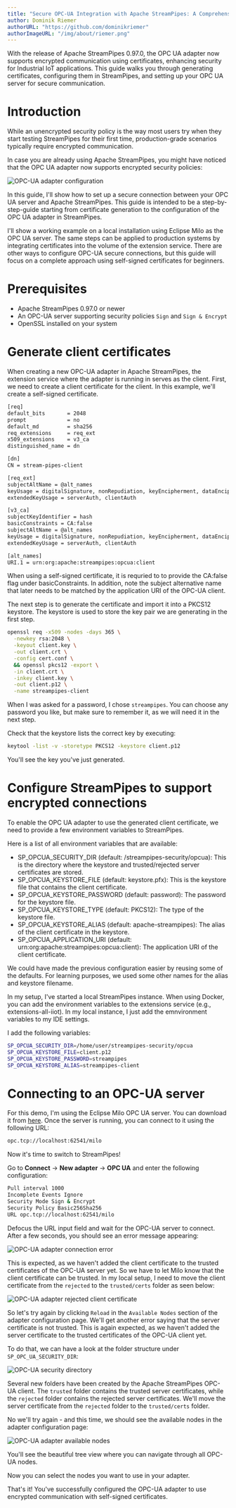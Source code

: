 ```yaml
---
title: "Secure OPC-UA Integration with Apache StreamPipes: A Comprehensive Guide"
author: Dominik Riemer
authorURL: "https://github.com/dominikriemer"
authorImageURL: "/img/about/riemer.png"
---
```


With the release of Apache StreamPipes 0.97.0, the OPC UA adapter now supports encrypted communication using
certificates, enhancing security for Industrial IoT applications. This guide walks you through generating certificates,
configuring them in StreamPipes, and setting up your OPC UA server for secure communication.

<!--truncate-->

# Introduction

While an unencrypted security policy is the way most users try when they start testing StreamPipes for their first time,
production-grade scenarios typically require encrypted communication.

In case you are already using Apache StreamPipes, you might have noticed that the OPC UA adapter now supports encrypted
security policies:

<img src="/img/blog/2025-05-20/opc-ua-configuration.png" alt="OPC-UA adapter configuration"/>


In this guide, I'll show how to set up a secure connection between your OPC UA server and Apache StreamPipes. This guide
is intended to be a step-by-step-guide starting from certificate generation to the configuration of the OPC UA adapter
in StreamPipes.

I'll show a working example on a local installation using Eclipse Milo as the OPC UA server. The same steps can be
applied to production systems by integrating certificates into the volume of the extension service. There are other
ways to configure OPC-UA secure connections, but this guide will focus on a complete approach using self-signed
certificates for beginners.

# Prerequisites

* Apache StreamPipes 0.97.0 or newer
* An OPC-UA server supporting security policies `Sign` and `Sign & Encrypt`
* OpenSSL installed on your system

# Generate client certificates

When creating a new OPC-UA adapter in Apache StreamPipes, the extension service where the adapter is running in serves
as the client.
First, we need to create a client certificate for the client. In this example, we'll create a self-signed certificate.

```bash
[req]
default_bits       = 2048
prompt             = no
default_md         = sha256
req_extensions     = req_ext
x509_extensions    = v3_ca
distinguished_name = dn

[dn]
CN = stream-pipes-client

[req_ext]
subjectAltName = @alt_names
keyUsage = digitalSignature, nonRepudiation, keyEncipherment, dataEncipherment, keyCertSign
extendedKeyUsage = serverAuth, clientAuth

[v3_ca]
subjectKeyIdentifier = hash
basicConstraints = CA:false
subjectAltName = @alt_names
keyUsage = digitalSignature, nonRepudiation, keyEncipherment, dataEncipherment, keyCertSign
extendedKeyUsage = serverAuth, clientAuth

[alt_names]
URI.1 = urn:org:apache:streampipes:opcua:client
```

When using a self-signed certificate, it is requried to to provide the CA:false flag under basicConstraints.
In addition, note the subject alternative name that later needs to be matched by the application URI of the OPC-UA
client.

The next step is to generate the certificate and import it into a PKCS12 keystore. The keystore is used to store the key
pair we are generating in the first step.

```bash
openssl req -x509 -nodes -days 365 \
  -newkey rsa:2048 \
  -keyout client.key \
  -out client.crt \
  -config cert.conf \
  && openssl pkcs12 -export \
  -in client.crt \
  -inkey client.key \
  -out client.p12 \
  -name streampipes-client
```

When I was asked for a password, I chose `streampipes`. You can choose any password you like, but make sure to remember
it, as
we will need it in the next step.

Check that the keystore lists the correct key by executing:

```bash
keytool -list -v -storetype PKCS12 -keystore client.p12
```

You'll see the key you've just generated.

# Configure StreamPipes to support encrypted connections

To enable the OPC UA adapter to use the generated client certificate, we need to provide a few environment variables to
StreamPipes.

Here is a list of all environment variables that are available:

* SP_OPCUA_SECURITY_DIR (default: /streampipes-security/opcua): This is the directory where the keystore and
  trusted/rejected server certificates are stored.
* SP_OPCUA_KEYSTORE_FILE (default: keystore.pfx): This is the keystore file that contains the client certificate.
* SP_OPCUA_KEYSTORE_PASSWORD (default: password): The password for the keystore file.
* SP_OPCUA_KEYSTORE_TYPE (default: PKCS12): The type of the keystore file.
* SP_OPCUA_KEYSTORE_ALIAS (default: apache-streampipes): The alias of the client certificate in the keystore.
* SP_OPCUA_APPLICATION_URI (default: urn:org:apache:streampipes:opcua:client): The application URI of the client
  certificate.

We could have made the previous configuration easier by reusing some of the defaults. For learning purposes, we used
some other names for the alias and keystore filename.

In my setup, I've started a local StreamPipes instance. When using Docker, you can add the environment variables to the
extensions service (e.g., extensions-all-iiot). In my local instance, I just add the emnvironment variables to my IDE
settings.

I add the following variables:

```bash
SP_OPCUA_SECURITY_DIR=/home/user/streampipes-security/opcua
SP_OPCUA_KEYSTORE_FILE=client.p12
SP_OPCUA_KEYSTORE_PASSWORD=streampipes
SP_OPCUA_KEYSTORE_ALIAS=streampipes-client
```

# Connecting to an OPC-UA server

For this demo, I'm using the Eclipse Milo OPC UA server. You can download it from [here](https://github.com/digitalpetri/opc-ua-demo-server).
Once the server is running, you can connect to it using the following URL:

```bash
opc.tcp://localhost:62541/milo
```

Now it's time to switch to StreamPipes!

Go to **Connect** -> **New adapter** -> **OPC UA** and enter the following configuration:

```bash
Pull interval 1000
Incomplete Events Ignore
Security Mode Sign & Encrypt
Security Policy Basic256Sha256
URL opc.tcp://localhost:62541/milo
```

Defocus the URL input field and wait for the OPC-UA server to connect. After a few seconds, you should see an error message appearing:

<img src="/img/blog/2025-05-20/opcua-connection-error.png" alt="OPC-UA adapter connection error"/>

This is expected, as we haven't added the client certificate to the trusted certificates of the OPC-UA server yet. 
So we have to let Milo know that the client certificate can be trusted. In my local setup, I need to move the client certificate from the `rejected` to the `trusted/certs` folder as seen below:

<img src="/img/blog/2025-05-20/opcua-server-rejected.png" alt="OPC-UA adapter rejected client certificate"/>

So let's try again by clicking `Reload` in the `Available Nodes` section of the adapter configuration page.
We'll get another error saying that the server certificate is not trusted. 
This is again expected, as we haven't added the server certificate to the trusted certificates of the OPC-UA client yet.   

To do that, we can have a look at the folder structure under `SP_OPC_UA_SECURITY_DIR`:

<img src="/img/blog/2025-05-20/opcua-security-dir.png" alt="OPC-UA security directory"/>

Several new folders have been created by the Apache StreamPipes OPC-UA client.
The `trusted` folder contains the trusted server certificates, while the `rejected` folder contains the rejected server certificates.
We'll move the server certificate from the `rejected` folder to the `trusted/certs` folder.

No we'll try again - and this time, we should see the available nodes in the adapter configuration page:

<img src="/img/blog/2025-05-20/opcua-available-nodes.png" alt="OPC-UA adapter available nodes"/>

You'll see the beautiful tree view where you can navigate through all OPC-UA nodes.

Now you can select the nodes you want to use in your adapter.

That's it! You've successfully configured the OPC-UA adapter to use encrypted communication with self-signed certificates.
